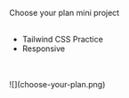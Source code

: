 Choose your plan mini project
<br>
<br>
- Tailwind CSS Practice
- Responsive
<br>
<br>
![](choose-your-plan.png)
